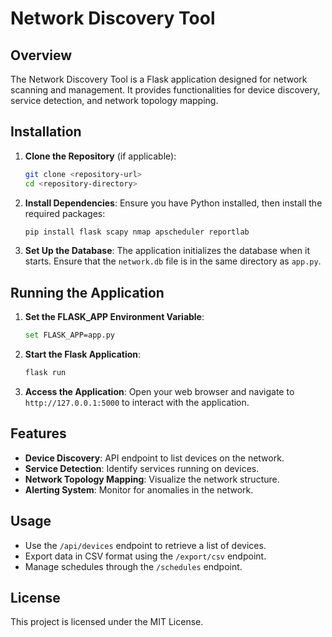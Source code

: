 # Network Discovery Tool

## Overview
The Network Discovery Tool is a Flask application designed for network scanning and management. It provides functionalities for device discovery, service detection, and network topology mapping.

## Installation

1. **Clone the Repository** (if applicable):
   ```bash
   git clone <repository-url>
   cd <repository-directory>
   ```

2. **Install Dependencies**:
   Ensure you have Python installed, then install the required packages:
   ```bash
   pip install flask scapy nmap apscheduler reportlab
   ```

3. **Set Up the Database**:
   The application initializes the database when it starts. Ensure that the `network.db` file is in the same directory as `app.py`.

## Running the Application

1. **Set the FLASK_APP Environment Variable**:
   ```bash
   set FLASK_APP=app.py
   ```

2. **Start the Flask Application**:
   ```bash
   flask run
   ```

3. **Access the Application**:
   Open your web browser and navigate to `http://127.0.0.1:5000` to interact with the application.

## Features

- **Device Discovery**: API endpoint to list devices on the network.
- **Service Detection**: Identify services running on devices.
- **Network Topology Mapping**: Visualize the network structure.
- **Alerting System**: Monitor for anomalies in the network.

## Usage

- Use the `/api/devices` endpoint to retrieve a list of devices.
- Export data in CSV format using the `/export/csv` endpoint.
- Manage schedules through the `/schedules` endpoint.

## License
This project is licensed under the MIT License.
